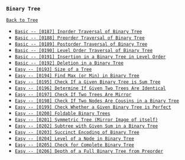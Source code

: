 ### `Binary Tree`

[`Back to Tree`](../16-tree.md)

* [`Basic -- [0187] Inorder Traversal of Binary Tree`]()
* [`Basic -- [0188] Preorder Traversal of Binary Tree`]()
* [`Basic -- [0189] Postorder Traversal of Binary Tree`]()
* [`Basic -- [0190] Level Order Traversal of Binary Tree`]()
* [`Basic -- [0191] Insertion in a Binary Tree in Level Order`]()
* [`Basic -- [0192] Deletion in a Binary Tree`]()
* [`Easy -- [0193] Size of a Tree`]()
* [`Easy -- [0194] Find Max (or Min) in Binary Tree`]()
* [`Easy -- [0195] Check If a Given Binary Tree is Sum Tree`]()
* [`Easy -- [0196] Determine If Given Two Trees Are Identical`]()
* [`Easy -- [0197] Check If Two Trees Are Mirror`]()
* [`Easy -- [0198] Check If Two Nodes Are Cousins in a Binary Tree`]()
* [`Easy -- [0199] Check Whether a Given Binary Tree is Perfect`]()
* [`Easy -- [0200] Foldable Binary Trees`]()
* [`Easy -- [0201] Symmetric Tree (Mirror Image of itself)`]()
* [`Easy -- [0202] Subtree with Given Sum in a Binary Tree`]()
* [`Easy -- [0203] Succinct Encoding of Binary Tree`]()
* [`Easy -- [0204] Level of a Node in Binary Tree`]()
* [`Easy -- [0205] Check for Complete Binary Tree`]()
* [`Easy -- [0206] Depth of a Full Binary Tree from Preorder`]()
